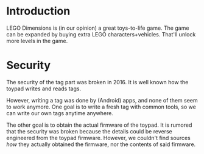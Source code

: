 # Introduction

LEGO Dimensions is (in our opinion) a great toys-to-life game. The game 
can be expanded by buying extra LEGO characters+vehicles. That'll unlock 
more levels in the game.

# Security

The security of the tag part was broken in 2016. It is well known how 
the toypad writes and reads tags.

However, writing a tag was done by (Android) apps, and none of them seem 
to work anymore. One goal is to write a fresh tag with common tools, so 
we can write our own tags anytime anywhere.

The other goal is to obtain the actual firmware of the toypad. It is 
rumored that the security was broken because the details could be 
reverse engineered from the toypad firmware. However, we couldn't find 
sources *how* they actually obtained the firmware, nor the contents of 
said firmware.

